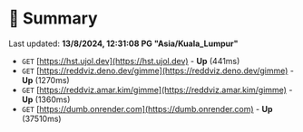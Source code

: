# 📖 Summary
Last updated: **13/8/2024, 12:31:08 PG "Asia/Kuala_Lumpur"**

- `GET` [https://hst.ujol.dev](https://hst.ujol.dev) - **Up** (441ms)
- `GET` [https://reddviz.deno.dev/gimme](https://reddviz.deno.dev/gimme) - **Up** (1270ms)
- `GET` [https://reddviz.amar.kim/gimme](https://reddviz.amar.kim/gimme) - **Up** (1360ms)
- `GET` [https://dumb.onrender.com](https://dumb.onrender.com) - **Up** (37510ms)
